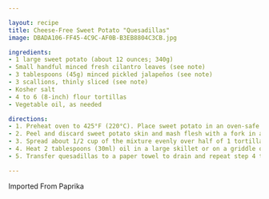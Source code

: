 ```yaml
---

layout: recipe
title: Cheese-Free Sweet Potato "Quesadillas"
image: DBADA106-FF45-4C9C-AF0B-B3EB8804C3CB.jpg

ingredients:
- 1 large sweet potato (about 12 ounces; 340g)
- Small handful minced fresh cilantro leaves (see note)
- 3 tablespoons (45g) minced pickled jalapeños (see note)
- 3 scallions, thinly sliced (see note)
- Kosher salt
- 4 to 6 (8-inch) flour tortillas
- Vegetable oil, as needed

directions:
- 1. Preheat oven to 425°F (220°C). Place sweet potato in an oven-safe vessel (such as a cast iron pan or a small baking dish) and roast until a knife or skewer inserted into its center meets no resistance, about 40 minutes. Remove from oven and allow to cool. Roasted sweet potato can be wrapped and stored in the refrigerator for several days before you continue with the recipe.
- 2. Peel and discard sweet potato skin and mash flesh with a fork in a medium bowl. Add cilantro, pickled jalapeños, and scallions (see note). Stir and fold to combine. Season to taste with salt.
- 3. Spread about 1/2 cup of the mixture evenly over half of 1 tortilla, leaving a 1/2-inch border. Fold tortilla over and seal edges by pressing down firmly. Repeat with remaining filling and as many tortillas as needed (about 4 to 6, depending on the exact size of the sweet potato).
- 4. Heat 2 tablespoons (30ml) oil in a large skillet or on a griddle over medium heat until shimmering. Carefully add 2 folded tortillas and cook, swirling and moving tortillas around, until golden brown and puffy on first side, about 2 minutes. Using a flexible metal spatula, flip quesadillas, season with salt, and continue cooking until golden brown and puffy on second side, about 2 minutes longer.
- 5. Transfer quesadillas to a paper towel to drain and repeat step 4 to cook remaining quesadillas. Serve immediately.

---
```

Imported From Paprika